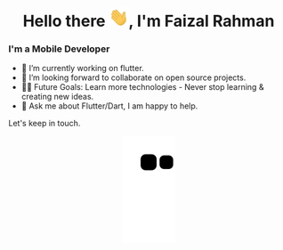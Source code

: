 <div align="center">
<h1 align="center">Hello there <img width="35" src="https://github.com/1999AZZAR/1999AZZAR/blob/main/resources/img/waving.gif">, I'm Faizal Rahman</h1>
</div>


### I'm a Mobile Developer


- 🔭 I’m currently working on flutter.
- 🕺 I’m looking forward to collaborate on open source projects.
- 💪🏼 Future Goals: Learn more technologies - Never stop learning & creating new ideas.
- 💬 Ask me about Flutter/Dart, I am happy to help.


Let's keep in touch.

<p align="center">
  <img src="https://github.com/Faiz-Rhm/Faiz-Rhm/raw/output/github-contribution-grid-snake.svg" alt="snake">
</p>

